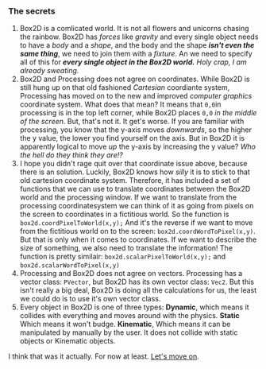 ### The secrets

1. Box2D is a comlicated world. It is not all flowers and unicorns chasing the rainbow. Box2D has _forces_ like _gravity_ and every single object needs to have a _body_ and a _shape_, and the body and the shape _**isn't even the same thing**_, we need to join them with a _fixture_. An we need to specify all of this for _**every single object in the Box2D world.**_ _Holy crap, I am already sweating._
2. Box2D and Processing does not agree on coordinates. While Box2D is still hung up on that old fashioned _Cartesian_ coordiante system, Processing has moved on to the new and improved _computer graphics_ coordinate system. What does that mean? It means that `0,0`in processing is in the top left corner, while Box2D places `0,0` _in the middle of the screen_. But, that's not it. It get's worse. If you are familiar with processing, you know that the y-axis moves _downwards_, so the higher the y value, the lower you find yourself on the axis. But in Box2D it is apparently logical to move _up_ the y-axis by increasing the y value? _Who the hell do they think they are!?_
3. I hope you didn't rage quit over that coordinate issue above, because there is an solution. Luckily, Box2D knows how _silly_ it is to stick to that old cartesion coordinate system. Therefore, it has included a set of functions that we can use to translate coordinates between the Box2D world and the processing window. If we want to translate from the processing coordinatesystem we can think of it as going from pixels on the screen to coordinates in a fictitious world. So the function is `box2d.coordPixelToWorld(x,y);` And it's the reverse if we want to move from the fictitious world on to the screen: `box2d.coordWordToPixel(x,y)`. But that is only when it comes to coordinates. If we want to describe the size of something, we also need to translate the information! The function is pretty similair: `box2d.scalarPixelToWorld(x,y);` and `box2d.scalarWordToPixel(x,y)`
4. Processing and Box2D does not agree on vectors. Processing has a vector class: `PVector`, but Box2D has its own vector class: `Vec2`. But this isn't really a big deal, Box2D is doing all the calculations for us, the least we could do is to use it's own vector class.
5. Every object in Box2D is one of three types: **Dynamic**, which means it collides with everything and moves around with the physics. **Static** Which means it won't budge. **Kinematic**, Which means it can be manipulated by manually by the user. It does not collide with static objects or Kinematic objects.

I think that was it actually. For now at least. [Let's move on](Object). 
